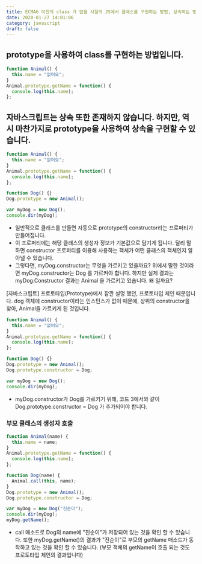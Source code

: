 ```yaml
---
title: ECMA6 이전의 class 가 없을 시절의 JS에서 클래스를 구현하는 방법, 상속하는 방법 정리
date: 2020-01-27 14:01:06
category: javascript
draft: false
---
```


## prototype을 사용하여 class를 구현하는 방법입니다.

```javascript
function Animal() {
  this.name = "없어요";
}
Animal.prototype.getName = function() {
  console.log(this.name);
};
```

## 자바스크립트는 상속 또한 존재하지 않습니다. 하지만, 역시 마찬가지로 prototype을 사용하여 상속을 구현할 수 있습니다.

```javascript
function Animal() {
  this.name = "없어요";
}
Animal.prototype.getName = function() {
  console.log(this.name);
};

function Dog() {}
Dog.prototype = new Animal();

var myDog = new Dog();
console.dir(myDog);
```

- 일반적으로 클래스를 만들면 자동으로 prototype의 constructor라는 프로퍼티가 만들어집니다.
- 이 프로퍼티에는 해당 클래스의 생성자 정보가 기본값으로 담기게 됩니다. 달리 말하면 constructor 프로퍼티를 이용해 사용하는 객체가 어떤 클래스의 객체인지 알아낼 수 있습니다.
- 그렇다면, myDog.constructor는 무엇을 가르키고 있을까요? 위에서 말한 것이라면 myDog.constructor는 Dog 를 가르켜야 합니다. 하지만 실제 결과는 myDog.Constructor 결과는 Animal 을 가르키고 있습니다. 왜 일까요?

[자바스크립트] 프로토타입(Prototype)에서 잠깐 설명 했던, 프로토타입 체인 때문입니다. dog 객체에 constructor이라는 인스턴스가 없이 때문에, 상위의 constructor을 찾아, Animal을 가르키게 된 것입니다.

```javascript
function Animal() {
  this.name = "없어요";
}
Animal.prototype.getName = function() {
  console.log(this.name);
};

function Dog() {}
Dog.prototype = new Animal();
Dog.prototype.constructor = Dog;

var myDog = new Dog();
console.dir(myDog);
```

- myDog.constructor가 Dog를 가르키기 위해, 코드 3에서와 같이 Dog.prototype.constructor = Dog 가 추가되어야 합니다.

### 부모 클래스의 생성자 호출

```javascript
function Animal(name) {
  this.name = name;
}
Animal.prototype.getName = function() {
  console.log(this.name);
};

function Dog(name) {
  Animal.call(this, name);
}
Dog.prototype = new Animal();
Dog.prototype.constructor = Dog;

var myDog = new Dog("진순이");
console.dir(myDog);
myDog.getName();
```

- call 매소드로 Dog의 name에 "진순이"가 저장되어 있는 것을 확인 할 수 있습니다. 또한 myDog.getName()의 결과가 "진순이"로 부모의 getName 매소드가 동작하고 있는 것을 확인 할 수 있습니다. (부모 객체의 getName이 호출 되는 것도 프로토타입 체인의 결과입니다)
